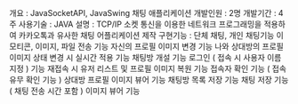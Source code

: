 개요 : JavaSocketAPI, JavaSwing 채팅 애플리케이션
개발인원 : 2명
개발기간 : 4주
사용기술 : JAVA
설명 : TCP/IP 소켓 통신을 이용한 네트워크 프로그래밍을 적용하여 카카오톡과 유사한 채팅 어플리케이션 제작
구현기능 :
  단체 채팅, 개인 채팅기능
  이모티콘, 이미지, 파일 전송 기능
  자신의 프로필 이미지 변경 기능
  나와 상대방의 프로필 이미지 상태 변경 시 실시간 적용 기능
  채팅방 개설 기능
  로그인 ( 접속 시 사용자 이름 지정 ) 기능
  재접속 시 유저 리스트 및 프로필 이미지 복원 기능
  접속자 확인 기능 ( 접속 유무 확인 기능 )
  상대방 프로필 이미지 뷰어 기능
  채팅방 목록 저장 기능
  채팅 저장 기능 ( 채팅 전송 시간 포함 )
  이미지 뷰어 기능


